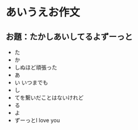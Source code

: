 # あいうえお作文
## お題：たかしあいしてるよずーっと
- た
- か
- しぬほど頑張った
- あ
- い   いつまでも
- し
- てを繋いだことはないけれど
- る
- よ
- ずーっとI love you
